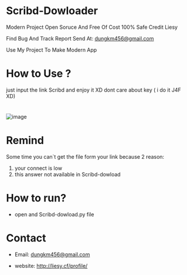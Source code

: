 # Scribd-Dowloader

Modern Project Open Soruce And Free Of Cost 100% Safe Credit Liesy

Find Bug And Track Report Send At: dungkm456@gmail.com

Use My Project To Make Modern App
# How to Use ?
just input the link Scribd and enjoy it XD
dont care about key ( i do it J4F XD)
#  
![image](https://user-images.githubusercontent.com/63604038/219938821-197c9920-6de8-4e5e-8376-15745f9e7083.png)


# Remind

Some time you can`t get the file form your link because 2 reason:
1. your connect is low
2. this answer not available in Scribd-dowload 

# How to run?
- open and Scribd-dowload.py file
# Contact 
- Email: dungkm456@gmail.com

- website: http://liesy.cf/profile/

